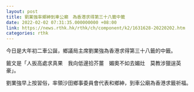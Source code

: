 ```yaml
---
layout: post
title: 劉業強率鄉紳到車公廟　為香港求得第三十八籤中籤
date: 2022-02-02 07:31:35.000000000 +08:00
link: https://news.rthk.hk/rthk/ch/component/k2/1631628-20220202.htm
categories: rthk
---
```


今日是大年初二車公誕，鄉議局主席劉業強為香港求得第三十八籤的中籤。

籤文是「人扳高處求真果　我向低邊拾芥薑　媚奧不如去媚灶　莫教涉獵逞英豪」。

劉業強早上按習俗，率領沙田鄉事委員會代表和鄉紳，到車公廟為香港求籤祈福。
